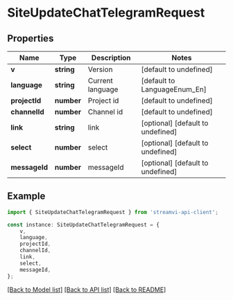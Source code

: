 # SiteUpdateChatTelegramRequest


## Properties

Name | Type | Description | Notes
------------ | ------------- | ------------- | -------------
**v** | **string** | Version | [default to undefined]
**language** | **string** | Current language | [default to LanguageEnum_En]
**projectId** | **number** | Project id | [default to undefined]
**channelId** | **number** | Channel id | [default to undefined]
**link** | **string** | link | [optional] [default to undefined]
**select** | **number** | select | [optional] [default to undefined]
**messageId** | **number** | messageId | [optional] [default to undefined]

## Example

```typescript
import { SiteUpdateChatTelegramRequest } from 'streamvi-api-client';

const instance: SiteUpdateChatTelegramRequest = {
    v,
    language,
    projectId,
    channelId,
    link,
    select,
    messageId,
};
```

[[Back to Model list]](../README.md#documentation-for-models) [[Back to API list]](../README.md#documentation-for-api-endpoints) [[Back to README]](../README.md)
